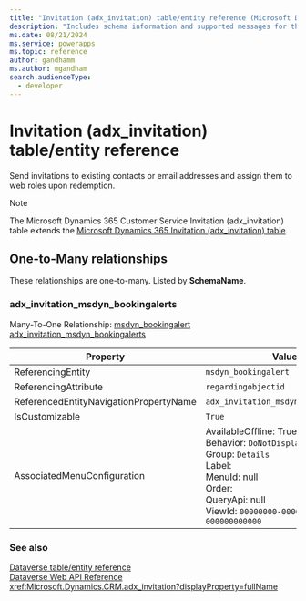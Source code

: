 ```yaml
---
title: "Invitation (adx_invitation) table/entity reference (Microsoft Dynamics 365 Customer Service)"
description: "Includes schema information and supported messages for the Invitation (adx_invitation) table/entity with Microsoft Dynamics 365 Customer Service."
ms.date: 08/21/2024
ms.service: powerapps
ms.topic: reference
author: gandhamm
ms.author: mgandham
search.audienceType: 
  - developer
---
```


# Invitation (adx_invitation) table/entity reference

Send invitations to existing contacts or email addresses and assign them to web roles upon redemption.

> [!NOTE]
> The Microsoft Dynamics 365 Customer Service Invitation (adx_invitation) table extends the [Microsoft Dynamics 365 Invitation (adx_invitation) table](/dynamics365/developer/entities//adx_invitation).




## One-to-Many relationships

These relationships are one-to-many. Listed by **SchemaName**.

### <a name="BKMK_adx_invitation_msdyn_bookingalerts"></a> adx_invitation_msdyn_bookingalerts

Many-To-One Relationship: [msdyn_bookingalert adx_invitation_msdyn_bookingalerts](msdyn_bookingalert.md#BKMK_adx_invitation_msdyn_bookingalerts)

|Property|Value|
|---|---|
|ReferencingEntity|`msdyn_bookingalert`|
|ReferencingAttribute|`regardingobjectid`|
|ReferencedEntityNavigationPropertyName|`adx_invitation_msdyn_bookingalerts`|
|IsCustomizable|`True`|
|AssociatedMenuConfiguration|AvailableOffline: True<br />Behavior: `DoNotDisplay`<br />Group: `Details`<br />Label: <br />MenuId: null<br />Order: <br />QueryApi: null<br />ViewId: `00000000-0000-0000-0000-000000000000`|



### See also

[Dataverse table/entity reference](../about-entity-reference.md)  
[Dataverse Web API Reference](/power-apps/developer/data-platform/webapi/reference/about)   
<xref:Microsoft.Dynamics.CRM.adx_invitation?displayProperty=fullName>
